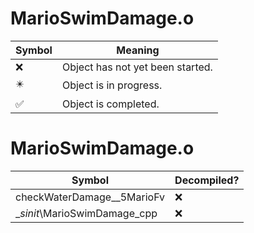 # MarioSwimDamage.o
| Symbol | Meaning 
| ------------- | ------------- 
| :x: | Object has not yet been started. 
| :eight_pointed_black_star: | Object is in progress. 
| :white_check_mark: | Object is completed. 


# MarioSwimDamage.o
| Symbol | Decompiled? |
| ------------- | ------------- |
| checkWaterDamage__5MarioFv | :x: |
| __sinit_\MarioSwimDamage_cpp | :x: |

